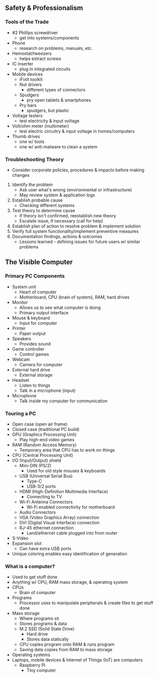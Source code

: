 ## Safety & Professionalism

### Tools of the Trade

- #2 Phillips screwdriver
	- get into systems/components
- Phone
	- research on problems, manuals, etc.
- Hemostat/tweezers
	- helps extract screws
- IC inserter
	- plug in integrated circuits
- Mobile devices
	- iFixIt toolkit
	- Nut drivers
		- different types of connectors
	- Spudgers
		- pry open tablets & smartphones
	- Pry bars
		- spudgers, but plastic
- Voltage testers
	- test electricity & input voltage
- Volt/ohm meter (multimeter)
	- test electric circuitry & input voltage in homes/computers
- Thumb drives
	- one w/ tools
	- one w/ anti-malware to clean a system

### Troubleshooting Theory

- Consider corporate policies, procedures & impacts before making changes

 1. Identify the problem
	 - Ask user what's wrong (environmental or infrastructure)
	 - May review system & application logs
2. Establish probable cause
	- Checking different systems
3. Test theory to determine cause
	- If theory isn't confirmed, reestablish new theory
	- Escalate issue, if necessary (call for help)
4. Establish plan of action to resolve problem & implement solution
5. Verify full system functionality/implement preventive measures
6. Documentation findings, actions & outcomes
	- Lessons learned - defining issues for future users w/ similar problems 

## The Visible Computer

### Primary PC Components

- System unit
	- Heart of computer
	- Motherboard, CPU (brain of system), RAM, hard drives
- Monitor
	- Allows us to see what computer is doing
	- Primary output interface
- Mouse & keyboard
	- Input for computer
- Printer
	- Paper output
- Speakers
	- Provides sound
- Game controller
	- Control games
- Webcam
	- Camera for computer
- External hard drive
	- External storage
- Headset
	- Listen to things
	- Talk in a microphone (input)
- Microphone
	- Talk inside my computer for communication

### Touring a PC

- Open case (open air frame)
- Closed case (traditional PC build)
- GPU (Graphics Processing Unit)
	- Play high-end video games
- RAM (Random Access Memory)
	- Temporary area that CPU has to work on things
- CPU (Central Processing Unit)
- I/O (Input/Output) shield
	- Mini-DIN (PS/2)
		- Used for old style mouses & keyboards
	- USB (Universal Serial Bus)
		- Type-C
		- USB-3/2 ports
	- HDMI (High-Definition Multimedia Interface)
		- Connecting to TV
	- Wi-Fi Antenna Connectors
		- Wi-Fi enabled connectivity for motherboard
	- Audio Connectors
	- VGA (Video Graphics Array) connection
	- DVI (Digital Visual Interface) connection
	- RJ-45 ethernet connection
		- Land/ethernet cable plugged into from router
- S-Video
- Expansion slot
	- Can have extra USB ports
- Unique coloring enables easy identification of generation

### What is a computer?

- Used to get stuff done
- Anything w/ CPU, RAM mass storage, & operating system
- CPUs
	- Brain of computer
- Programs 
	- Processor uses to manipulate peripherals & create files to get stuff done
- Mass storage
	- Where programs sit
	- Stores programs & data
	- M.2 SSD (Solid State Drive)
		- Hard drive
		- Stores data statically
	- CPU copies program onto RAM & runs program
	- Saving data copies from RAM to mass storage
- Operating systems
- Laptops, mobile devices & Internet of Things (IoT) are computers
	- Raspberry Pi
		- Tiny computer